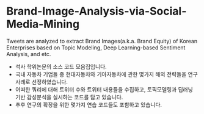 # Brand-Image-Analysis-via-Social-Media-Mining
Tweets are analyzed to extract Brand Images(a.k.a. Brand Equity) of Korean Enterprises based on Topic Modeling, Deep Learning-based Sentiment Analysis, and etc.

- 석사 학위논문의 소스 코드 모음집입니다.
- 국내 자동차 기업들 중 현대자동차와 기아자동차에 관한 몇가지 해외 전략들을 연구 사례로 선정하였습니다.
- 어떠한 쿼리에 대해 트위터 수와 트위터 내용들을 수집하고, 토픽모델링과 딥러닝 기반 감성분석을 실시하는 코드를 담고 있습니다.
- 추후 연구의 확장을 위한 몇가지 연습 코드들도 포함하고 있습니다.

